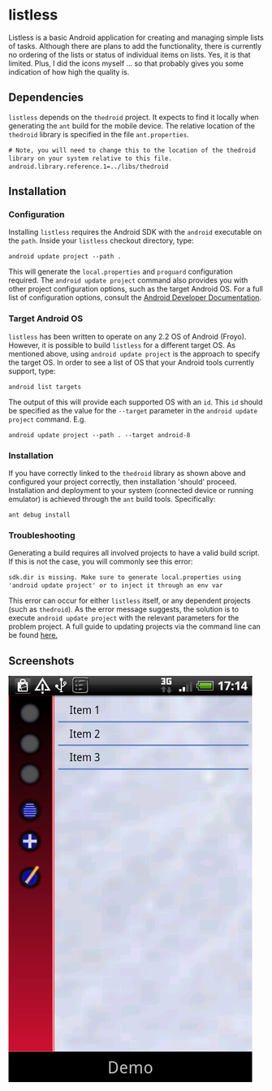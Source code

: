 listless
========

Listless is a basic Android application for creating and managing simple lists of tasks. Although there are plans to add the functionality, there is currently no ordering of the lists or status of individual items on lists. Yes, it is that limited. Plus, I did the icons myself ... so that probably gives you some indication of how high the quality is.


Dependencies
------------

`listless` depends on the `thedroid` project. It expects to find it locally when generating the `ant` build for the mobile device. The relative location of the `thedroid` library is specified in the file `ant.properties`.

    # Note, you will need to change this to the location of the thedroid library on your system relative to this file.
    android.library.reference.1=../libs/thedroid


Installation
------------

### Configuration
Installing `listless` requires the Android SDK with the `android` executable on the `path`. Inside your `listless` checkout directory, type: 

    android update project --path . 

This will generate the `local.properties` and `proguard` configuration required. The `android update project` command also provides you with other project configuration options, such as the target Android OS. For a full list of configuration options, consult the [Android Developer Documentation](http://developer.android.com/tools/projects/projects-cmdline.html#UpdatingAProject). 

### Target Android OS

`listless` has been written to operate on any 2.2 OS of Android (Froyo). However, it is possible to build `listless` for a different target OS. As mentioned above, using `android update project` is the approach to specify the target OS. In order to see a list of OS that your Android tools currently support, type: 

    android list targets

The output of this will provide each supported OS with an `id`. This `id` should be specified as the value for the `--target` parameter in the `android update project` command. E.g.

    android update project --path . --target android-8


### Installation

If you have correctly linked to the `thedroid` library as shown above and configured your project correctly, then installation 'should' proceed. Installation and deployment to your system (connected device or running emulator) is achieved through the `ant` build tools. Specifically: 

    ant debug install

### Troubleshooting

Generating a build requires all involved projects to have a valid build script. If this is not the case, you will commonly see this error:

    sdk.dir is missing. Make sure to generate local.properties using 'android update project' or to inject it through an env var

This error can occur for either `listless` itself, or any dependent projects (such as `thedroid`). As the error message suggests, the solution is to execute `android update project` with the relevant parameters for the problem project. A full guide to updating projects via the command line can be found [here.](http://developer.android.com/tools/projects/projects-cmdline.html#UpdatingAProject)


Screenshots
-----------

![Demo screenshot](https://github.com/disquieting-silence/listless/raw/master/screenshots/demo.png)
